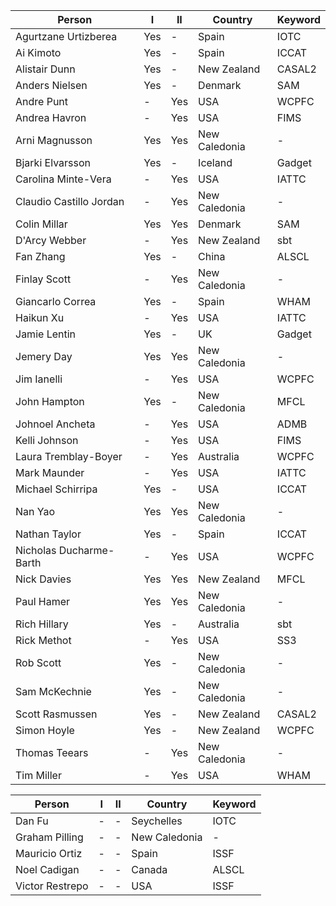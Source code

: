 Person                  | I     | II    | Country       | Keyword
----------------------- | ----- | ----- | ------------- | -------
Agurtzane Urtizberea    | Yes   | -     | Spain         | IOTC
Ai Kimoto               | Yes   | -     | Spain         | ICCAT
Alistair Dunn           | Yes   | -     | New Zealand   | CASAL2
Anders Nielsen          | Yes   | -     | Denmark       | SAM
Andre Punt              | -     | Yes   | USA           | WCPFC
Andrea Havron           | -     | Yes   | USA           | FIMS
Arni Magnusson          | Yes   | Yes   | New Caledonia | -
Bjarki Elvarsson        | Yes   | -     | Iceland       | Gadget
Carolina Minte-Vera     | -     | Yes   | USA           | IATTC
Claudio Castillo Jordan | -     | Yes   | New Caledonia | -
Colin Millar            | Yes   | Yes   | Denmark       | SAM
D'Arcy Webber           | -     | Yes   | New Zealand   | sbt
Fan Zhang               | Yes   | -     | China         | ALSCL
Finlay Scott            | -     | Yes   | New Caledonia | -
Giancarlo Correa        | Yes   | -     | Spain         | WHAM
Haikun Xu               | -     | Yes   | USA           | IATTC
Jamie Lentin            | Yes   | -     | UK            | Gadget
Jemery Day              | Yes   | Yes   | New Caledonia | -
Jim Ianelli             | -     | Yes   | USA           | WCPFC
John Hampton            | Yes   | -     | New Caledonia | MFCL
Johnoel Ancheta         | -     | Yes   | USA           | ADMB
Kelli Johnson           | -     | Yes   | USA           | FIMS
Laura Tremblay-Boyer    | -     | Yes   | Australia     | WCPFC
Mark Maunder            | -     | Yes   | USA           | IATTC
Michael Schirripa       | Yes   | -     | USA           | ICCAT
Nan Yao                 | Yes   | Yes   | New Caledonia | -
Nathan Taylor           | Yes   | -     | Spain         | ICCAT
Nicholas Ducharme-Barth | -     | Yes   | USA           | WCPFC
Nick Davies             | Yes   | Yes   | New Zealand   | MFCL
Paul Hamer              | Yes   | Yes   | New Caledonia | -
Rich Hillary            | Yes   | -     | Australia     | sbt
Rick Methot             | -     | Yes   | USA           | SS3
Rob Scott               | Yes   | -     | New Caledonia | -
Sam McKechnie           | Yes   | -     | New Caledonia | -
Scott Rasmussen         | Yes   | -     | New Zealand   | CASAL2
Simon Hoyle             | Yes   | -     | New Zealand   | WCPFC
Thomas Teears           | -     | Yes   | New Caledonia | -
Tim Miller              | -     | Yes   | USA           | WHAM

Person                  | I     | II    | Country       | Keyword
----------------------- | ----- | ----- | ------------- | -------
Dan Fu                  | -     | -     | Seychelles    | IOTC
Graham Pilling          | -     | -     | New Caledonia | -
Mauricio Ortiz          | -     | -     | Spain         | ISSF
Noel Cadigan            | -     | -     | Canada        | ALSCL
Victor Restrepo         | -     | -     | USA           | ISSF
